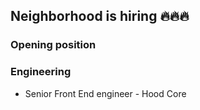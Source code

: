 ## Neighborhood is hiring 🔥🔥🔥

### Opening position

### Engineering
- Senior Front End engineer - Hood Core
